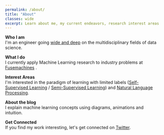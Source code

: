 ```yaml
---
permalink: /about/
title: "About"
classes: wide
excerpt: Learn about me, my current endeavors, research interest areas and the motive behind this personal blog.
---
```


**Who I am**  
I'm an engineer going [wide and deep](https://github.com/amitness/learning) on the multidisciplinary fields of data science.

**What I do**  
I currently apply Machine Learning research to industry problems at [Fusemachines](https://fusemachines.com) . 

**Interest Areas**  
I'm interested in the paradigm of learning with limited labels ([Self-Supervised Learning](https://amitness.com/categories/#self-supervised-learning) / [Semi-Supervised Learning](https://amitness.com/categories/#semi-supervised-learning)) and [Natural Language Processing](https://amitness.com/categories/#nlp).

**About the blog**  
I explain machine learning concepts using diagrams, animations and intuition.  

**Get Connected**  
If you find my work interesting, let's get connected on [Twitter](https://twitter.com/amitness).
